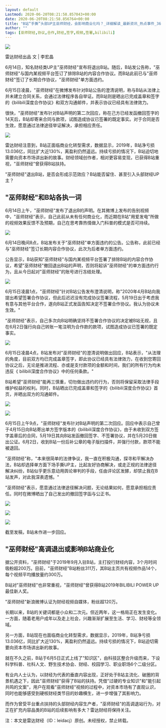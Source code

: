 ```yaml
---
layout: default
Lastmod: 2020-06-20T08:21:58.857043+00:00
date: 2020-06-20T08:21:58.856764+00:00
title: "B站“手撕”头部UP主巫师财经，会影响商业化吗？_详细解读_最新资讯_热点事件_36氪"
author: ""
tags: [巫师财经,协议,合作,财经,签字,视频,签署,bilibili]
---
```


![](https://images.weserv.nl/?url=https%3A//img.36krcdn.com/20200615/v2_046bf134270e4cd6b552457bf264a79c_img_000)

雷达财经出品 文 | 李宏晶

6月14日，知名财经类UP主"巫师财经"宣布将退出B站。随后，B站发公告称，"巫师财经"与国内某视频平台签订了排除B站的内容合作协议。而B站此前已与"巫师财经"签订了长期合作协议，"巫师财经"单方面违约。

6月15日凌晨，"巫师财经"在微博发布针对B站公告的澄清说明，称与B站从法律上并未建立合同关系，会通过法律程序各自举证。而B站则是晒出已完成盖章和签字的《bilibili深度合作协议》和双方沟通邮件，并表示协议已经具有法律效力。

很快，"巫师财经"发布针对B站声明的第二次回应，称在己方已经发函撤回签字的14天后，B站却寄来合同与款项，试图造成协议已签署的既定事实。对于合同是否生效，愿意通过法律途径举证解决，承担相应责任。

![](https://images.weserv.nl/?url=https%3A//img.36krcdn.com/20200615/v2_b39f8942d5724592ac36a92200c6299d_img_000)

雷达财经注意到，B站正面临商业化转型需求，数据显示，2019年，B站净亏损13.036亿，同比扩大近130%，离盈利仍然遥远。持续亏损的情况下，B站迫切地需要向资本市场讲出新的故事。财经领域创作者，相对更容易变现，已获得B站重视，"巫师财经"曾获得B站扶持。

"巫师财经"退出B站，是否会形成示范效应？B站能否留住、甚至引入头部财经UP主？

"巫师财经"和B站各执一词
-------------

6月14日上午，"巫师财经"发布了退出B的声明。在其微博上发布的告别视频中，"巫师财经"表示，自己此前从未有任何商业化，而近期在B站"用爱发电"所做的视频效果反馈不及预期，自己在思考靠热情做入门科普的模式是否可持续。

![](https://images.weserv.nl/?url=https%3A//img.36krcdn.com/20200615/v2_34ad30e95381426891f15f48cf7ffa3f_img_000)

6月14日晚间8点，B站发布关于"巫师财经"单方面违约的公告。公告称，此前已经与"巫师财经"签订长期内容合作协议，此次为后者单方面违约。

公告显示，B站获知"巫师财经"与国内某视频平台签署了排除B站的内容合作协议，希望"巫师财经"撤回退出B站的声明，否则将起诉"巫师财经"的单方面违约行为，且从今日起对"巫师财经"的账号进行冻结处理。

![](https://images.weserv.nl/?url=https%3A//img.36krcdn.com/20200615/v2_4139f33466b34a62b23eb1a111524de9_img_000)

6月15日凌晨1点，"巫师财经"针对B站公告发布澄清说明，称"2020年4月B站向我提出希望签署合作协议，但此后迟迟没有完成协议签署流程，5月19日出于考虑我有意与其他平台合作，遂向B站正式发函告知决定不签署合作协议。我认为协议未生效。"

"巫师财经"表示，自己多次向B站明确坚持不签署合作协议的决定被B站无视，且在6月2日强行向自己转账一笔注明为合作款的款项，试图造成协议已签署的既定事实。

![](https://images.weserv.nl/?url=https%3A//img.36krcdn.com/20200615/v2_7305853d1c5a446faf35c0674d71ecf1_img_000)

6月15日凌晨4点，B站发布对"巫师财经"的澄清说明做出回应，B站表示，"从法理的角度，目前双方均已完成盖章签字，即此协议已经具有法律效力，在收到您寄回协议之后，无论是推进流程、亦或是支付款项的金额和时间，我们的所有行为均未违反《 bilibili深度合作协议》中的任何条款。"

B站希望"巫师财经"能再三慎重，切勿做出违约的行为，否则将保留采取法律手段维护权益的权利。同时，B站晒出已完成盖章和签字的《bilibili深度合作协议》首页，并晒出双方的沟通邮件。

![](https://images.weserv.nl/?url=https%3A//img.36krcdn.com/20200615/v2_94a089cde00442bfaaa68f54585633b9_img_000)

![](https://images.weserv.nl/?url=https%3A//img.36krcdn.com/20200615/v2_e478c817e0cc4b678fe5233c372b6f1c_img_000)

6月15日上午9点，"巫师财经"发布针对B站声明的第二次回应。回应中表示自己曾于4月15日向B站寄出单方签字版本的《bilibili深度合作协议》，由于未收到双方签字盖章后的合同，5月19日其向B站发函撤回签字、不签署协议，并在5月20日做出公证。6月2日，收到B站一份后补公章的电子版扫描件，并强行付款，款项不能被退回。

"巫师财经"称，"本来很简单的法律争议，我一直在积极沟通，探寻和平解决办法，B站却选择单方面下场手撕UP主，比起友好协商解决，或走正规的法律途径解决纠纷，B站似乎更乐意动用舆论审判的手段，任由评论区发酵，却禁止我在B站发声，对此我深表遗憾。"

"巫师财经"表示，愿意通过法律途径解决问题，无论结果如何，愿意承担相应责任。同时在微博晒出了自己发出的撤回签字函与公正书。

![](https://images.weserv.nl/?url=https%3A//img.36krcdn.com/20200615/v2_30ef8369c16d42f485411fa28bbb9196_img_000)

![](https://images.weserv.nl/?url=https%3A//img.36krcdn.com/20200615/v2_ad91763fa95b4bb6a081cc9138b9c616_img_000)

![](https://images.weserv.nl/?url=https%3A//img.36krcdn.com/20200615/v2_3fee0bdcc8094b5db39685232d34449f_img_000)

截至发稿，B站未作进一步回应。

"巫师财经"高调退出或影响B站商业化
------------------

据公开资料，"巫师财经"于2019年9月入驻B站，主打投行财经内容，3个月时间吸粉超200万。目前，"巫师财经"B站粉丝311万，其B站主页共有视频作品14个，每个视频平均播放量约300万。

B站对"巫师财经"也非常重视，"巫师财经"曾获得B站2019年BILIBILI POWER UP最佳新人奖。

"巫师财经"新浪微博认证为财经视频自媒体，粉丝超120万。

长期以来，B站的关键词都是小众和二次元。但近两年，这一格局正在发生变化。一方面，随着老用户成年以及走上社会，兴趣渐渐扩展至生活、学习、财经等全领域。

另一方面，B站现在也面临商业化转型需求，数据显示，2019年，B站净亏损13.036亿，同比扩大近130%，离盈利仍然遥远。持续亏损的情况下，B站迫切需要向资本市场讲出新的故事。

就在不久之前，B站于6月5日正式上线了"知识区"，由科技区整合升级而来，下设科学科普、社科人文、野生技术协会、财经、校园学习、职业职场6个二级分区。

有业内人士认为，以财经为代表的垂直内容出现，正好处于B站主流化、破圈的背景机遇之下，因此"巫师财经"获得了B站的扶持。凭借"过硬的专业知识"和"能引起共鸣的文案"，用户在观看"巫师财经"视频的过程中，对资本市场有了直观认识，同时也能够感受到硬核财经类节目的妙趣横生，进一步增强了其影响力。

而作为曾受平台重点扶持的头部财经内容生产者，"巫师财经"的高调退站行为，对正在扩充内容品类的B站的后续影响有多大？雷达财经将保持关注。

注：本文是雷达财经（ID：leidacj）原创。未经授权，禁止转载。

